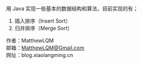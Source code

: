 用 Java 实现一些基本的数据结构和算法，目前实现的有；
 1. 插入排序（Insert Sort）
 2. 归并排序（Merge Sort）

作者：MatthewLQM    
邮箱：MatthewLQM@Gmail.com     
网址：blog.xiaolangming.cn     
